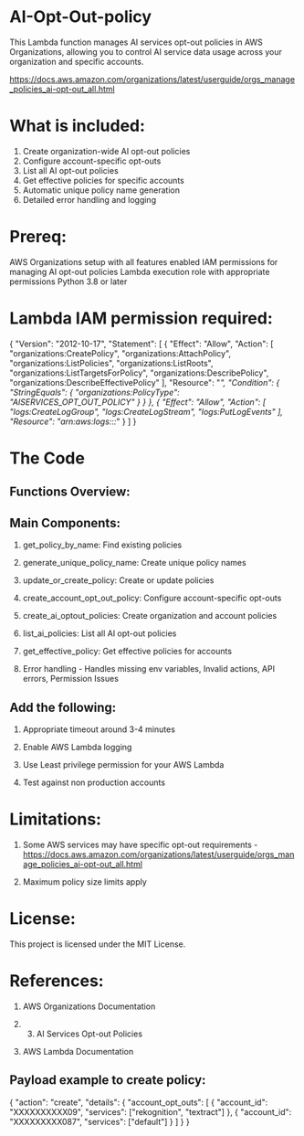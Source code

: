 # AI-Opt-Out-policy

This Lambda function manages AI services opt-out policies in AWS Organizations, allowing you to control AI service data usage across your organization and specific accounts.

https://docs.aws.amazon.com/organizations/latest/userguide/orgs_manage_policies_ai-opt-out_all.html

# What is included:

1. Create organization-wide AI opt-out policies
2. Configure account-specific opt-outs
3. List all AI opt-out policies
4. Get effective policies for specific accounts
5. Automatic unique policy name generation
6. Detailed error handling and logging

# Prereq:
AWS Organizations setup with all features enabled
IAM permissions for managing AI opt-out policies
Lambda execution role with appropriate permissions
Python 3.8 or later


# Lambda IAM permission required:

{
	"Version": "2012-10-17",
	"Statement": [
		{
			"Effect": "Allow",
			"Action": [
				"organizations:CreatePolicy",
				"organizations:AttachPolicy",
				"organizations:ListPolicies",
				"organizations:ListRoots",
				"organizations:ListTargetsForPolicy",
				"organizations:DescribePolicy",
				"organizations:DescribeEffectivePolicy"
			],
			"Resource": "*",
			"Condition": {
				"StringEquals": {
					"organizations:PolicyType": "AISERVICES_OPT_OUT_POLICY"
				}
			}
		},
		{
			"Effect": "Allow",
			"Action": [
				"logs:CreateLogGroup",
				"logs:CreateLogStream",
				"logs:PutLogEvents"
			],
			"Resource": "arn:aws:logs:*:*:*"
		}
	]
}

# The Code 
## Functions Overview:
## Main Components:

1. get_policy_by_name: Find existing policies

2. generate_unique_policy_name: Create unique policy names

3. update_or_create_policy: Create or update policies

4. create_account_opt_out_policy: Configure account-specific opt-outs

5. create_ai_optout_policies: Create organization and account policies

6. list_ai_policies: List all AI opt-out policies

7. get_effective_policy: Get effective policies for accounts
   
9. Error handling - Handles missing env variables, Invalid actions,  API errors, Permission Issues

## Add the following:
1. Appropriate timeout around 3-4 minutes
   
2. Enable AWS Lambda logging
   
3. Use Least privilege permission for your AWS Lambda
   
4. Test against non production accounts

# Limitations:
1. Some AWS services may have specific opt-out requirements - https://docs.aws.amazon.com/organizations/latest/userguide/orgs_manage_policies_ai-opt-out_all.html

2. Maximum policy size limits apply


# License:
This project is licensed under the MIT License.

# References:
1. AWS Organizations Documentation
   
2. 3. AI Services Opt-out Policies

3. AWS Lambda Documentation

## Payload example to create policy:
{
    "action": "create",
    "details": {
        "account_opt_outs": [
            {
                "account_id": "XXXXXXXXXX09",
                "services": ["rekognition", "textract"]
            },
            {
                "account_id": "XXXXXXXXX087",
                "services": ["default"]
            }
        ]
    }
}



